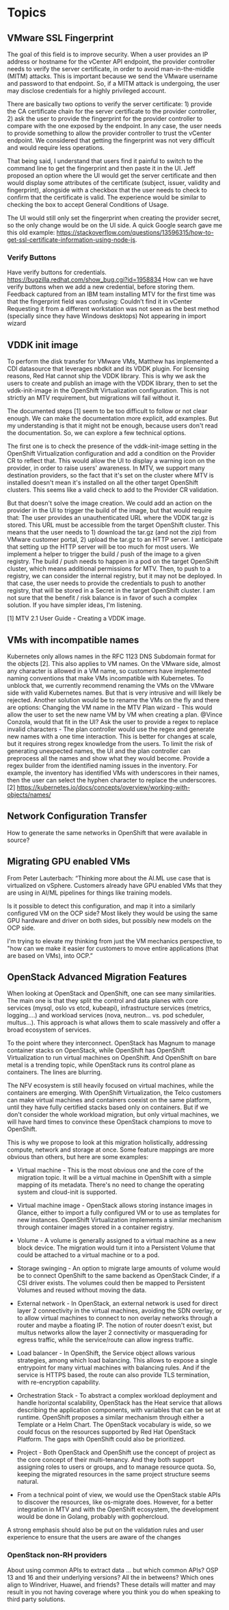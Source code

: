 # Topics

## VMware SSL Fingerprint

The goal of this field is to improve security. When a user provides an IP address or hostname for the vCenter API endpoint, the provider controller needs to verify the server certificate, in order to avoid man-in-the-middle (MITM) attacks. This is important because we send the VMware username and password to that endpoint. So, if a MITM attack is undergoing, the user may disclose credentials for a highly privileged account.

There are basically two options to verify the server certificate: 1) provide the CA certificate chain for the server certificate to the provider controller, 2) ask the user to provide the fingerprint for the provider controller to compare with the one exposed by the endpoint. In any case, the user needs to provide something to allow the provider controller to trust the vCenter endpoint. We considered that getting the fingerprint was not very difficult and would require less operations.

That being said, I understand that users find it painful to switch to the command line to get the fingerprint and then paste it in the UI. Jeff proposed an option where the UI would get the server certificate and then would display some attributes of the certificate (subject, issuer, validity and fingerprint), alongside with a checkbox that the user needs to check to confirm that the certificate is valid. The experience would be similar to checking the box to accept General Conditions of Usage.

The UI would still only set the fingerprint when creating the provider secret, so the only change would be on the UI side. A quick Google search gave me this old example: https://stackoverflow.com/questions/13596315/how-to-get-ssl-certificate-information-using-node-js.

### Verify Buttons
Have verify buttons for credentials.
https://bugzilla.redhat.com/show_bug.cgi?id=1958834 
How can we have verify buttons when we add a new credential, before storing them.
Feedback captured from an IBM team installing MTV for the first time was that the fingerprint field was confusing: 
Couldn’t find it in vCenter
Requesting it from a different workstation was not seen as the best method (specially since they have Windows desktops)
Not appearing in import wizard

## VDDK init image

To perform the disk transfer for VMware VMs, Matthew has implemented a CDI datasource that leverages nbdkit and its VDDK plugin. For licensing reasons, Red Hat cannot ship the VDDK library. This is why we ask the users to create and publish an image with the VDDK library, then to set the vddk-init-image in the OpenShift Virtualization configuration. This is not strictly an MTV requirement, but migrations will fail without it.

The documented steps [1] seem to be too difficult to follow or not clear enough. We can make the documentation more explicit, add examples. But my understanding is that it might not be enough, because users don't read the documentation. So, we can explore a few technical options.

The first one is to check the presence of the vddk-init-image setting in the OpenShift Virtualization configuration and add a condition on the Provider CR to reflect that. This would allow the UI to display a warning icon on the provider, in order to raise users' awareness. In MTV, we support many destination providers, so the fact that it's set on the cluster where MTV is installed doesn't mean it's installed on all the other target OpenShift clusters. This seems like a valid check to add to the Provider CR validation.

But that doesn't solve the image creation. We could add an action on the provider in the UI to trigger the build of the image, but that would require that:
The user provides an unauthenticated URL where the VDDK tar.gz is stored. This URL must be accessible from the target OpenShift cluster. This means that the user needs to 1) download the tar.gz (and not the zip) from VMware customer portal, 2) upload the tar.gz to an HTTP server. I anticipate that setting up the HTTP server will be too much for most users.
We implement a helper to trigger the build / push of the image to a given registry. The build / push needs to happen in a pod on the target OpenShift cluster, which means additional permissions for MTV. Then, to push to a registry, we can consider the internal registry, but it may not be deployed. In that case, the user needs to provide the credentials to push to another registry, that will be stored in a Secret in the target OpenShift cluster.
I am not sure that the benefit / risk balance is in favor of such a complex solution.
If you have simpler ideas, I'm listening.

[1] MTV 2.1 User Guide - Creating a VDDK image.

## VMs with incompatible names

Kubernetes only allows names in the RFC 1123 DNS Subdomain format for the objects [2]. This also applies to VM names.
On the VMware side, almost any character is allowed in a VM name, so customers have implemented naming conventions that make VMs incompatible with Kubernetes.
To unblock that, we currently recommend renaming the VMs on the VMware side with valid Kubernetes names. But that is very intrusive and will likely be rejected.
Another solution would be to rename the VMs on the fly and there are options:
Changing the VM name in the MTV Plan wizard - This would allow the user to set the new name VM by VM when creating a plan. @Vince Conzola, would that fit in the UI?
Ask the user to provide a regex to replace invalid characters - The plan controller would use the regex and generate new names with a one time interaction. This is better for changes at scale, but it requires strong regex knowledge from the users. To limit the risk of generating unexpected names, the UI and the plan controller can preprocess all the names and show what they would become.
Provide a regex builder from the identified naming issues in the inventory. For example, the inventory has identified VMs with underscores in their names, then the user can select the hyphen character to replace the underscores.
[2] https://kubernetes.io/docs/concepts/overview/working-with-objects/names/

## Network Configuration Transfer

How to generate the same networks in OpenShift that were available in source?

## Migrating GPU enabled VMs

 From Peter Lauterbach:
“Thinking more about the AI.ML use case that is virtualized on vSphere.  Customers already have GPU enabled VMs that they are using in AI/ML pipelines for things like training models.

Is it possible to detect this configuration, and map it into a similarly configured VM on the OCP side? Most likely they would be using the same GPU hardware and driver on both sides, but possibly new models on the OCP side.

I'm trying to elevate my thinking from just the VM mechanics perspective, to "how can we make it easier for customers to move entire applications (that are based on VMs), into OCP.”

## OpenStack Advanced Migration Features

When looking at OpenStack and OpenShift, one can see many similarities. The main one is that they split the control and data planes with core services (mysql, oslo vs etcd, kubeapi), infrastructure services (metrics, logging….) and workload services (nova, neutron… vs. pod scheduler, multus…). This approach is what allows them to scale massively and offer a broad ecosystem of services.

To the point where they interconnect. OpenStack has Magnum to manage container stacks on OpenStack, while OpenShift has OpenShift Virtualization to run virtual machines on OpenShift. And OpenShift on bare metal is a trending topic, while OpenStack runs its control plane as containers. The lines are blurring.

The NFV ecosystem is still heavily focused on virtual machines, while the containers are emerging. With OpenShift Virtualization, the Telco customers can make virtual machines and containers coexist on the same platform, until they have fully certified stacks based only on containers. But if we don't consider the whole workload migration, but only virtual machines, we will have hard times to convince these OpenStack champions to move to OpenShift.

This is why we propose to look at this migration holistically, addressing compute, network and storage at once. Some feature mappings are more obvious than others, but here are some examples:

* Virtual machine - This is the most obvious one and the core of the migration topic. It will be a virtual machine in OpenShift with a simple mapping of its metadata. There's no need to change the operating system and cloud-init is supported.

* Virtual machine image - OpenStack allows storing instance images in Glance, either to import a fully configured VM or to use as templates for new instances. OpenShift Virtualization implements a similar mechanism through container images stored in a container registry.

* Volume - A volume is generally assigned to a virtual machine as a new block device. The migration would turn it into a Persistent Volume that could be attached to a virtual machine or to a pod.

* Storage swinging - An option to migrate large amounts of volume would be to connect OpenShift to the same backend as OpenStack Cinder, if a CSI driver exists. The volumes could then be mapped to Persistent Volumes and reused without moving the data.

* External network - In OpenStack, an external network is used for direct layer 2 connectivity in the virtual machines, avoiding the SDN overlay, or to allow virtual machines to connect to non overlay networks through a router and maybe a floating IP. The notion of router doesn't exist, but multus networks allow the layer 2 connectivity or masquerading for egress traffic, while the service/route can allow ingress traffic.

* Load balancer - In OpenShift, the Service object allows various strategies, among which load balancing. This allows to expose a single entrypoint for many virtual machines with balancing rules. And if the service is HTTPS based, the route can also provide TLS termination, with re-encryption capability.

* Orchestration Stack - To abstract a complex workload deployment and handle horizontal scalability, OpenStack has the Heat service that allows describing the application components, with variables that can be set at runtime. OpenShift proposes a similar mechanism through either a Template or a Helm Chart. The OpenStack vocabulary is wide, so we could focus on the resources supported by Red Hat OpenStack Platform. The gaps with OpenShift could also be prioritized.

* Project - Both OpenStack and OpenShift use the concept of project as the core concept of their multi-tenancy. And they both support assigning roles to users or groups, and to manage resource quota. So, keeping the migrated resources in the same project structure seems natural.

* From a technical point of view, we would use the OpenStack stable APIs to discover the resources, like os-migrate does. However, for a better integration in MTV and with the OpenShift ecosystem, the development would be done in Golang, probably with gophercloud.

A strong emphasis should also be put on the validation rules and user experience to ensure that the users are aware of the changes 

### OpenStack non-RH providers

About using common APIs to extract data … but which common APIs? OSP 13 and 16 and their underlying versions? All the in betweens? Which ones align to Windriver, Huawei, and friends? These details will matter and may result in you not having coverage where you think you do when speaking to third party solutions.

